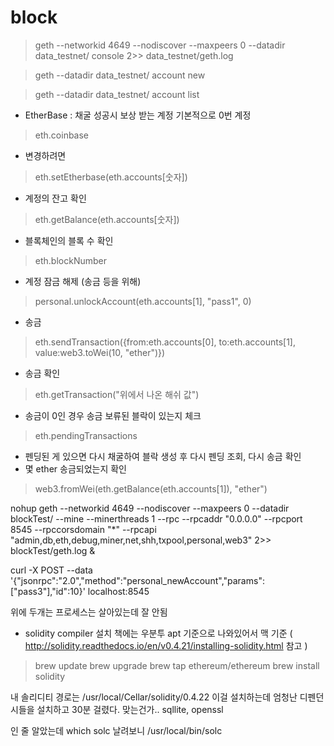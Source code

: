 # block

> geth --networkid 4649 --nodiscover --maxpeers 0 --datadir data_testnet/ console 2>> data_testnet/geth.log

> geth --datadir data_testnet/ account new

> geth --datadir data_testnet/ account list

- EtherBase : 채굴 성공시 보상 받는 계정 기본적으로 0번 계정
> eth.coinbase
- 변경하려면
> eth.setEtherbase(eth.accounts[숫자])
- 계정의 잔고 확인
> eth.getBalance(eth.accounts[숫자])
- 블록체인의 블록 수 확인
> eth.blockNumber
- 계정 잠금 해제 (송금 등을 위해)
> personal.unlockAccount(eth.accounts[1], "pass1", 0)
- 송금
> eth.sendTransaction({from:eth.accounts[0], to:eth.accounts[1], value:web3.toWei(10, "ether")})
- 송금 확인
> eth.getTransaction("위에서 나온 해쉬 값")
- 송금이 0인 경우 송금 보류된 블락이 있는지 체크
> eth.pendingTransactions
- 펜딩된 게 있으면 다시 채굴하여 블락 생성 후 다시 펜딩 조회, 다시 송금 확인
- 몇 ether 송금되었는지 확인
> web3.fromWei(eth.getBalance(eth.accounts[1]), "ether")

nohup geth --networkid 4649 --nodiscover --maxpeers 0 --datadir blockTest/ --mine --minerthreads 1 --rpc --rpcaddr "0.0.0.0" --rpcport 8545 --rpccorsdomain "*" --rpcapi "admin,db,eth,debug,miner,net,shh,txpool,personal,web3" 2>> blockTest/geth.log &



curl -X POST --data '{"jsonrpc":"2.0","method":"personal_newAccount","params":["pass3"],"id":10}' localhost:8545


위에 두개는 프로세스는 살아있는데 잘 안됨

- solidity compiler 설치
 책에는 우분투 apt 기준으로 나와있어서 맥 기준 ( http://solidity.readthedocs.io/en/v0.4.21/installing-solidity.html 참고 )
> brew update
> brew upgrade
> brew tap ethereum/ethereum
> brew install solidity

내 솔리디티 경로는
/usr/local/Cellar/solidity/0.4.22
이걸 설치하는데 엄청난 디펜던시들을 설치하고 30분 걸렸다. 맞는건가..  sqllite, openssl 

인 줄 알았는데 which solc 날려보니 /usr/local/bin/solc




